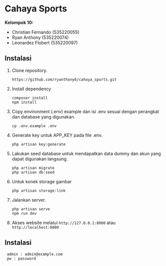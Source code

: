 # Cahaya Sports

**Kelompok 10:**

-   Christian Fernando (535220055)
-   Ryan Anthony (535220074)
-   Leonardez Flobert (535220097)

## Instalasi

1.  Clone repository.

    ```
    https://github.com/ryanthony6/cahaya_sports.git
    ```

2.  Install dependency

    ```
    composer install
    npm install
    ```

3.  Copy environment (.env) example dan isi .env sesuai dengan perangkat dan database yang digunakan.

    ```
    cp .env.example .env
    ```

4.  Generate key untuk APP_KEY pada file .env.

    ```
    php artisan key:generate
    ```

5.  Lakukan seed database untuk mendapatkan data dummy dan akun yang dapat digunakan langsung.

    ```
    php artisan migrate
    php artisan db:seed
    ```

6.  Untuk konek storage gambar

    ```
    php artisan storage:link
    ```

7.  Jalankan server.

    ```
    php artisan serve
    npm run dev
    ```

8.  Akses website melalui `http://127.0.0.1:8000` atau `http://localhost:8000`

## Instalasi

```
 admin : admin@example.com
 pw : password
```
